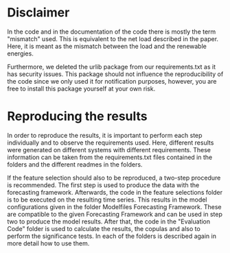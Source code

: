 # Disclaimer

In the code and in the documentation of the code there is mostly the term "mismatch" used. This is equivalent to the
net load described in the paper. Here, it is meant as the mismatch between the load and the renewable energies.

Furthermore, we deleted the urlib package from our requirements.txt as it has security issues. This package should not influence the reproducibility of the code since we only used it for notification purposes, however, you are free to install this package yourself at your own risk.

# Reproducing the results

In order to reproduce the results, it is important to perform each step individually and to observe the requirements
used. Here, different results were generated on different systems with different requirements. These information can be taken from
the requirements.txt files contained in the folders and the different readmes in the folders.

If the feature selection should also to be reproduced, a two-step procedure is recommended. The first step is used to
produce the data with the forecasting framework. Afterwards, the code in the feature selections folder is to be executed
on the resulting time series. This results in the model configurations given in the folder Modelfiles Forecasting
Framework. These are compatible to the given Forecasting Framework and can be used in step two to produce the model
results.
After that, the code in the "Evaluation Code" folder is used to calculate the results, the copulas and also to perform
the significance tests. In each of the folders is described again in more detail how to use them.
